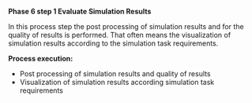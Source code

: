 **Phase 6 step 1 Evaluate Simulation Results**

In this process step the post processing of simulation results and for the quality of results is performed. That often means the visualization of simulation results according to the simulation task requirements.

**Process execution:**

* Post processing of simulation results and quality of results
* Visualization of simulation results according simulation task requirements